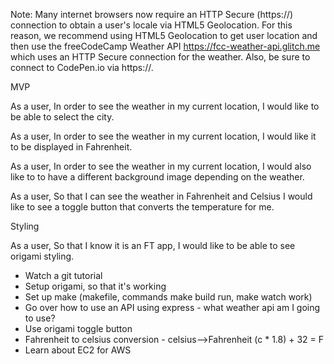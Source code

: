 
Note: Many internet browsers now require an HTTP Secure (https://) connection to obtain a user's locale via HTML5 Geolocation. For this reason, we recommend using HTML5 Geolocation to get user location and then use the freeCodeCamp Weather API https://fcc-weather-api.glitch.me which uses an HTTP Secure connection for the weather. Also, be sure to connect to CodePen.io via https://.


MVP

As a user,
In order to see the weather in my current location,
I would like to be able to select the city.

As a user,
In order to see the weather in my current location,
I would like it to be displayed in Fahrenheit.

As a user,
In order to see the weather in my current location,
I would also like to to have a different background image depending on the weather.

As a user,
So that I can see the weather in Fahrenheit and Celsius
I would like to see a toggle button that converts the temperature for me.

Styling

As a user,
So that I know it is an FT app,
I would like to be able to see origami styling.



* Watch a git tutorial
* Setup origami, so that it's working
* Set up make (makefile, commands make build run, make watch work)
* Go over how to use an API using express - what weather api am I going to use?
* Use origami toggle button
* Fahrenheit to celsius conversion -  celsius-->Fahrenheit
(c * 1.8) + 32 = F
* Learn about EC2 for AWS
